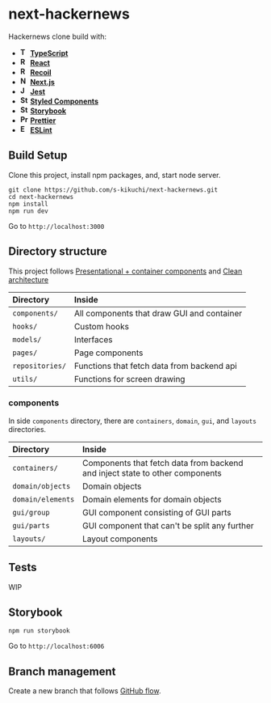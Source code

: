 # next-hackernews
Hackernews clone build with:

- **<img alt="TypeScript" src="https://user-images.githubusercontent.com/4289883/72760400-7524e080-3b8d-11ea-9b0c-f6e09280e6d8.png" height="16"> [TypeScript](https://www.typescriptlang.org/)**
- **<img alt="React" src="https://user-images.githubusercontent.com/4289883/72760398-7524e080-3b8d-11ea-95ea-736bd3081ac9.png" height="16"> [React](https://reactjs.org)**
- **<img alt="Recoil" src="https://user-images.githubusercontent.com/38875367/100594712-62e30980-333d-11eb-9501-25a92bdb6a5f.png" height="16"> [Recoil](https://reactjs.org)**
- **<img alt="Next.js" src="https://user-images.githubusercontent.com/4289883/73734536-a4416300-46f2-11ea-94c5-db97d7e9a814.png" height="16"> [Next.js](https://nextjs.org/)**
- **<img alt="Jest" src="https://user-images.githubusercontent.com/4289883/72760396-748c4a00-3b8d-11ea-9eba-e3df28a3f18a.png" height="16"> [Jest](https://jestjs.io/)**
- **<img alt="Styled Compnents" src="https://user-images.githubusercontent.com/38875367/100569069-454b7b00-3310-11eb-8227-751b0ca73234.png" height="16"> [Styled Components](https://emotion.sh/)**
- **<img alt="Storybook" src="https://user-images.githubusercontent.com/4289883/72760399-7524e080-3b8d-11ea-9174-1aa265d9c239.png" height="16"> [Storybook](https://storybook.js.org/)**
- **<img alt="Prettier" src="https://user-images.githubusercontent.com/38875367/100571106-a4f85500-3315-11eb-94c6-f205212297f6.png" height="16"> [Prettier](https://prettier.io/)**
- **<img alt="ESLint" src="https://user-images.githubusercontent.com/38875367/100571315-35369a00-3316-11eb-9238-07324deec076.png" height="16"> [ESLint](https://eslint.org/)**

## Build Setup
Clone this project, install npm packages, and, start node server.

```
git clone https://github.com/s-kikuchi/next-hackernews.git
cd next-hackernews
npm install
npm run dev
```

Go to `http://localhost:3000`

## Directory structure
This project follows [Presentational + container components](https://medium.com/@dan_abramov/smart-and-dumb-components-7ca2f9a7c7d0) and [Clean architecture](https://blog.cleancoder.com/uncle-bob/2012/08/13/the-clean-architecture.html)

| Directory | Inside |
| :--- | :--- |
| `components/` | All components that draw GUI and container |
| `hooks/` | Custom hooks |
| `models/` | Interfaces |
| `pages/` | Page components |
| `repositories/` | Functions that fetch data from backend api |
| `utils/` | Functions for screen drawing |

### components
In side `components` directory, there are `containers`, `domain`, `gui`, and `layouts` directories.

| Directory | Inside |
| :--- | :--- |
| `containers/` | Components that fetch data from backend and inject state to other components |
| `domain/objects` | Domain objects |
| `domain/elements` | Domain elements for domain objects  |
| `gui/group` | GUI component consisting of GUI parts |
| `gui/parts` | GUI component that can't be split any further |
| `layouts/` | Layout components |

## Tests
WIP

## Storybook 
```
npm run storybook
```

Go to `http://localhost:6006`

## Branch management
Create a new branch that follows [GitHub flow](https://githubflow.github.io/).
